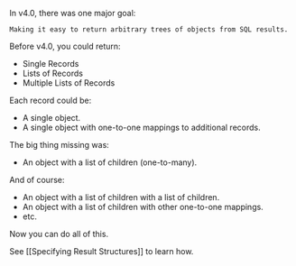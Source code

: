 In v4.0, there was one major goal: 

	Making it easy to return arbitrary trees of objects from SQL results.

Before v4.0, you could return:

* Single Records
* Lists of Records
* Multiple Lists of Records

Each record could be:

* A single object.
* A single object with one-to-one mappings to additional records.

The big thing missing was:

* An object with a list of children (one-to-many).

And of course:

* An object with a list of children with a list of children.
* An object with a list of children with other one-to-one mappings.
* etc.

Now you can do all of this.

See [[Specifying Result Structures]] to learn how. 